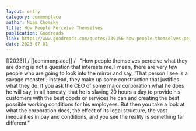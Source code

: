```yaml
---
layout: entry
category: commonplace
author: Noam Chomsky
title: How People Perceive Themselves
publication: Goodreads
link: https://www.goodreads.com/quotes/339156-how-people-themselves-perceive-what-they-are-doing-is-not
date: 2023-07-01
---
```


[[2023]] / [[commonplace]] / 
 
"How people themselves perceive what they are doing is not a question that interests me. I mean, there are very few people who are going to look into the mirror and say, 'That person I see is a savage monster'; instead, they make up some construction that justifies what they do. If you ask the CEO of some major corporation what he does he will say, in all honesty, that he is slaving 20 hours a day to provide his customers with the best goods or services he can and creating the best possible working conditions for his employees. But then you take a look at what the corporation does, the effect of its legal structure, the vast inequalities in pay and conditions, and you see the reality is something far different."
